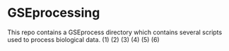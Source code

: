 # GSEprocessing

This repo contains a GSEprocess directory which contains several scripts used to process biological data. 
(1)
(2)
(3)
(4)
(5)
(6)
